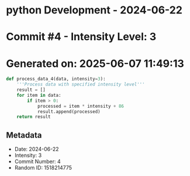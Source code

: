 ﻿# python Development - 2024-06-22
# Commit #4 - Intensity Level: 3
# Generated on: 2025-06-07 11:49:13
```python
def process_data_4(data, intensity=3):
    '''Process data with specified intensity level'''
    result = []
    for item in data:
        if item > 0:
            processed = item * intensity + 86
            result.append(processed)
    return result
```
## Metadata
- Date: 2024-06-22
- Intensity: 3
- Commit Number: 4
- Random ID: 1518214775

